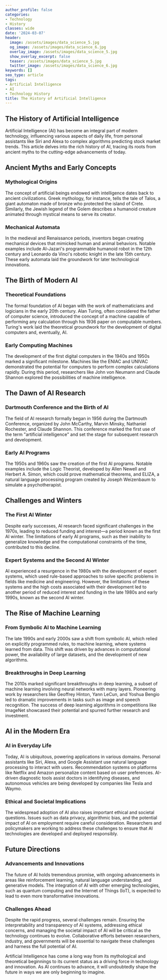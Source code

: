 ```yaml
---
author_profile: false
categories:
- Technology
- History
classes: wide
date: '2024-03-07'
header:
  image: /assets/images/data_science_5.jpg
  og_image: /assets/images/data_science_6.jpg
  overlay_image: /assets/images/data_science_5.jpg
  show_overlay_excerpt: false
  teaser: /assets/images/data_science_5.jpg
  twitter_image: /assets/images/data_science_6.jpg
keywords: []
seo_type: article
tags:
- Artificial Intelligence
- AI
- Technology History
title: The History of Artificial Intelligence
---
```


## The History of Artificial Intelligence

Artificial Intelligence (AI) has become an integral part of modern technology, influencing various aspects of daily life, from personal assistants like Siri and Alexa to complex algorithms predicting stock market trends. This article delves into the rich history of AI, tracing its roots from ancient myths to the cutting-edge advancements of today.

## Ancient Myths and Early Concepts

### Mythological Origins

The concept of artificial beings endowed with intelligence dates back to ancient civilizations. Greek mythology, for instance, tells the tale of Talos, a giant automaton made of bronze who protected the island of Crete. Similarly, the Jewish legend of the Golem describes a humanoid creature animated through mystical means to serve its creator.

### Mechanical Automata

In the medieval and Renaissance periods, inventors began creating mechanical devices that mimicked human and animal behaviors. Notable examples include Al-Jazari's programmable humanoid robot in the 12th century and Leonardo da Vinci's robotic knight in the late 15th century. These early automata laid the groundwork for later technological innovations.

## The Birth of Modern AI

### Theoretical Foundations

The formal foundation of AI began with the work of mathematicians and logicians in the early 20th century. Alan Turing, often considered the father of computer science, introduced the concept of a machine capable of performing any calculation through his 1936 paper on computable numbers. Turing's work laid the theoretical groundwork for the development of digital computers and, eventually, AI.

### Early Computing Machines

The development of the first digital computers in the 1940s and 1950s marked a significant milestone. Machines like the ENIAC and UNIVAC demonstrated the potential for computers to perform complex calculations rapidly. During this period, researchers like John von Neumann and Claude Shannon explored the possibilities of machine intelligence.

## The Dawn of AI Research

### Dartmouth Conference and the Birth of AI

The field of AI research formally began in 1956 during the Dartmouth Conference, organized by John McCarthy, Marvin Minsky, Nathaniel Rochester, and Claude Shannon. This conference marked the first use of the term "artificial intelligence" and set the stage for subsequent research and development.

### Early AI Programs

The 1950s and 1960s saw the creation of the first AI programs. Notable examples include the Logic Theorist, developed by Allen Newell and Herbert A. Simon, which could prove mathematical theorems, and ELIZA, a natural language processing program created by Joseph Weizenbaum to simulate a psychotherapist.

## Challenges and Winters

### The First AI Winter

Despite early successes, AI research faced significant challenges in the 1970s, leading to reduced funding and interest—a period known as the first AI winter. The limitations of early AI programs, such as their inability to generalize knowledge and the computational constraints of the time, contributed to this decline.

### Expert Systems and the Second AI Winter

AI experienced a resurgence in the 1980s with the development of expert systems, which used rule-based approaches to solve specific problems in fields like medicine and engineering. However, the limitations of these systems and the high costs associated with their development led to another period of reduced interest and funding in the late 1980s and early 1990s, known as the second AI winter.

## The Rise of Machine Learning

### From Symbolic AI to Machine Learning

The late 1990s and early 2000s saw a shift from symbolic AI, which relied on explicitly programmed rules, to machine learning, where systems learned from data. This shift was driven by advances in computational power, the availability of large datasets, and the development of new algorithms.

### Breakthroughs in Deep Learning

The 2010s marked significant breakthroughs in deep learning, a subset of machine learning involving neural networks with many layers. Pioneering work by researchers like Geoffrey Hinton, Yann LeCun, and Yoshua Bengio led to dramatic improvements in tasks such as image and speech recognition. The success of deep learning algorithms in competitions like ImageNet showcased their potential and spurred further research and investment.

## AI in the Modern Era

### AI in Everyday Life

Today, AI is ubiquitous, powering applications in various domains. Personal assistants like Siri, Alexa, and Google Assistant use natural language processing to interact with users. Recommendation systems on platforms like Netflix and Amazon personalize content based on user preferences. AI-driven diagnostic tools assist doctors in identifying diseases, and autonomous vehicles are being developed by companies like Tesla and Waymo.

### Ethical and Societal Implications

The widespread adoption of AI also raises important ethical and societal questions. Issues such as data privacy, algorithmic bias, and the potential impact of AI on employment require careful consideration. Researchers and policymakers are working to address these challenges to ensure that AI technologies are developed and deployed responsibly.

## Future Directions

### Advancements and Innovations

The future of AI holds tremendous promise, with ongoing advancements in areas like reinforcement learning, natural language understanding, and generative models. The integration of AI with other emerging technologies, such as quantum computing and the Internet of Things (IoT), is expected to lead to even more transformative innovations.

### Challenges Ahead

Despite the rapid progress, several challenges remain. Ensuring the interpretability and transparency of AI systems, addressing ethical concerns, and managing the societal impact of AI will be critical as the technology continues to evolve. Collaborative efforts between researchers, industry, and governments will be essential to navigate these challenges and harness the full potential of AI.

Artificial Intelligence has come a long way from its mythological and theoretical beginnings to its current status as a driving force in technology and innovation. As AI continues to advance, it will undoubtedly shape the future in ways we are only beginning to imagine.
